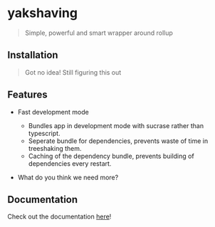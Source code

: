 # yakshaving

> Simple, powerful and smart wrapper around rollup

## Installation

> Got no idea! Still figuring this out

## Features

- Fast development mode
  - Bundles app in development mode with sucrase rather than typescript.
  - Seperate bundle for dependencies, prevents waste of time in treeshaking them.
  - Caching of the dependency bundle, prevents building of dependencies every restart.

- What do you think we need more?

## Documentation

Check out the documentation [here](./docs/README.md)!
